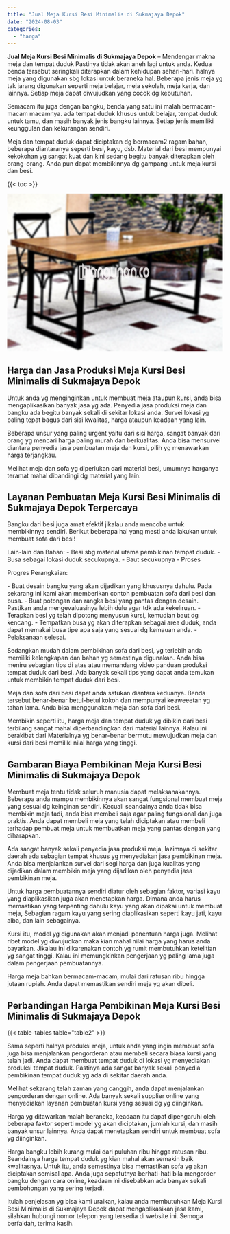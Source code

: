 ```yaml
---
title: "Jual Meja Kursi Besi Minimalis di Sukmajaya Depok"
date: "2024-08-03"
categories: 
  - "harga"
---
```


**Jual Meja Kursi Besi Minimalis di Sukmajaya Depok** – Mendengar makna meja dan tempat duduk Pastinya tidak akan aneh lagi untuk anda. Kedua benda tersebut seringkali diterapkan dalam kehidupan sehari-hari. halnya meja yang digunakan sbg lokasi untuk beraneka hal. Beberapa jenis meja yg tak jarang digunakan seperti meja belajar, meja sekolah, meja kerja, dan lainnya. Setiap meja dapat diwujudkan yang cocok dg kebutuhan.

Semacam itu juga dengan bangku, benda yang satu ini malah bermacam-macam macamnya. ada tempat duduk khusus untuk belajar, tempat duduk untuk tamu, dan masih banyak jenis bangku lainnya. Setiap jenis memiliki keunggulan dan kekurangan sendiri.

Meja dan tempat duduk dapat diciptakan dg bermacam2 ragam bahan, beberapa diantaranya seperti besi, kayu, dsb. Material dari besi mempunyai kekokohan yg sangat kuat dan kini sedang begitu banyak diterapkan oleh orang-orang. Anda pun dapat membikinnya dg gampang untuk meja kursi dan besi.

{{< toc >}}

![Jual Meja Kursi Besi Minimalis di Sukmajaya Depok](/images/jual-meja-besi-murah17.png)

## Harga dan Jasa Produksi Meja Kursi Besi Minimalis di Sukmajaya Depok

Untuk anda yg menginginkan untuk membuat meja ataupun kursi, anda bisa mengaplikasikan banyak jasa yg ada. Penyedia jasa produksi meja dan bangku ada begitu banyak sekali di sekitar lokasi anda. Survei lokasi yg paling tepat bagus dari sisi kwalitas, harga ataupun keadaan yang lain.

Beberapa unsur yang paling urgent yaitu dari sisi harga, sangat banyak dari orang yg mencari harga paling murah dan berkualitas. Anda bisa mensurvei diantara penyedia jasa pembuatan meja dan kursi, pilih yg menawarkan harga terjangkau.

Melihat meja dan sofa yg diperlukan dari material besi, umumnya harganya teramat mahal dibandingi dg material yang lain.

## Layanan Pembuatan Meja Kursi Besi Minimalis di Sukmajaya Depok Terpercaya

Bangku dari besi juga amat efektif jikalau anda mencoba untuk membikinnya sendiri. Berikut beberapa hal yang mesti anda lakukan untuk membuat sofa dari besi!

Lain-lain dan Bahan: - Besi sbg material utama pembikinan tempat duduk. - Busa sebagai lokasi duduk secukupnya. - Baut secukupnya - Proses

Progres Perangkaian:

\- Buat desain bangku yang akan dijadikan yang khususnya dahulu. Pada sekarang ini kami akan memberikan contoh pembuatan sofa dari besi dan busa. - Buat potongan dan rangka besi yang pantas dengan desain. Pastikan anda mengevaluasinya lebih dulu agar tdk ada kekeliruan. - Terapkan besi yg telah dipotong menyusun kursi, kemudian baut dg kencang. - Tempatkan busa yg akan diterapkan sebagai area duduk, anda dapat memakai busa tipe apa saja yang sesuai dg kemauan anda. - Pelaksanaan selesai.

Sedangkan mudah dalam pembikinan sofa dari besi, yg terlebih anda memiliki kelengkapan dan bahan yg semestinya digunakan. Anda bisa meniru sebagian tips di atas atau memandang video panduan produksi tempat duduk dari besi. Ada banyak sekali tips yang dapat anda temukan untuk membikin tempat duduk dari besi.

Meja dan sofa dari besi dapat anda satukan diantara keduanya. Benda tersebut benar-benar betul-betul kokoh dan mempunyai keaweeetan yg tahan lama. Anda bisa menggunakan meja dan sofa dari besi.

Membikin seperti itu, harga meja dan tempat duduk yg dibikin dari besi terbilang sangat mahal diperbandingkan dari material lainnya. Kalau ini berakibat dari Materialnya yg benar-benar bermutu mewujudkan meja dan kursi dari besi memiliki nilai harga yang tinggi.

## Gambaran Biaya Pembikinan Meja Kursi Besi Minimalis di Sukmajaya Depok

Membuat meja tentu tidak seluruh manusia dapat melaksanakannya. Beberapa anda mampu membikinnya akan sangat fungsional membuat meja yang sesuai dg keinginan sendiri. Kecuali seandainya anda tidak bisa membikin meja tadi, anda bisa membeli saja agar paling fungsional dan juga praktis. Anda dapat membeli meja yang telah diciptakan atau membeli terhadap pembuat meja untuk membuatkan meja yang pantas dengan yang diharapkan.

Ada sangat banyak sekali penyedia jasa produksi meja, lazimnya di sekitar daerah ada sebagian tempat khusus yg menyediakan jasa pembikinan meja. Anda bisa menjalankan survei dari segi harga dan juga kualitas yang dijadikan dalam membikin meja yang dijadikan oleh penyedia jasa pembikinan meja.

Untuk harga pembuatannya sendiri diatur oleh sebagian faktor, variasi kayu yang diaplikasikan juga akan menetapkan harga. Dimana anda harus memastikan yang terpenting dahulu kayu yang akan dipakai untuk membuat meja, Sebagian ragam kayu yang sering diaplikasikan seperti kayu jati, kayu alba, dan lain sebagainya.

Kursi itu, model yg digunakan akan menjadi penentuan harga juga. Melihat ribet model yg diwujudkan maka kian mahal nilai harga yang harus anda bayarkan. Jikalau ini dikarenakan contoh yg rumit membutuhkan ketelitian yg sangat tinggi. Kalau ini memungkinkan pengerjaan yg paling lama juga dalam pengerjaan pembuatannya.

Harga meja bahkan bermacam-macam, mulai dari ratusan ribu hingga jutaan rupiah. Anda dapat memastikan sendiri meja yg akan dibeli.

## Perbandingan Harga Pembikinan Meja Kursi Besi Minimalis di Sukmajaya Depok

{{< table-tables table="table2" >}}

Sama seperti halnya produksi meja, untuk anda yang ingin membuat sofa juga bisa menjalankan pengorderan atau membeli secara biasa kursi yang telah jadi. Anda dapat membuat tempat duduk di lokasi yg menyediakan produksi tempat duduk. Pastinya ada sangat banyak sekali penyedia pembikinan tempat duduk yg ada di sekitar daerah anda.

Melihat sekarang telah zaman yang canggih, anda dapat menjalankan pengorderan dengan online. Ada banyak sekali supplier online yang menyediakan layanan pembuatan kursi yang sesuai dg yg diinginkan.

Harga yg ditawarkan malah beraneka, keadaan itu dapat dipengaruhi oleh beberapa faktor seperti model yg akan diciptakan, jumlah kursi, dan masih banyak unsur lainnya. Anda dapat menetapkan sendiri untuk membuat sofa yg diinginkan.

Harga bangku lebih kurang mulai dari puluhan ribu hingga ratusan ribu. Seandainya harga tempat duduk yg kian mahal akan semakin baik kwalitasnya. Untuk itu, anda semestinya bisa memastikan sofa yg akan diciptakan semisal apa. Anda juga sepatutnya berhati-hati bila mengorder bangku dengan cara online, keadaan ini disebabkan ada banyak sekali pembohongan yang sering terjadi.

Itulah penjelasan yg bisa kami uraikan, kalau anda membutuhkan Meja Kursi Besi Minimalis di Sukmajaya Depok dapat mengaplikasikan jasa kami, silahkan hubungi nomor telepon yang tersedia di website ini. Semoga berfaidah, terima kasih.
